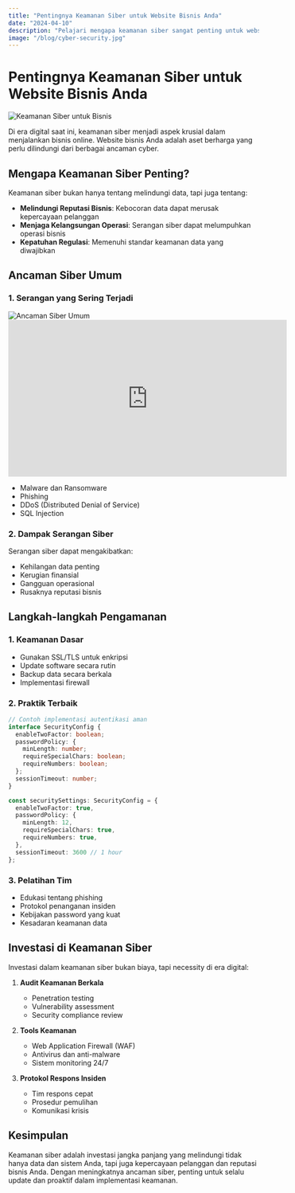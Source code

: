```yaml
---
title: "Pentingnya Keamanan Siber untuk Website Bisnis Anda"
date: "2024-04-10"
description: "Pelajari mengapa keamanan siber sangat penting untuk website bisnis dan bagaimana melindungi aset digital Anda dari ancaman cyber."
image: "/blog/cyber-security.jpg"
---
```


# Pentingnya Keamanan Siber untuk Website Bisnis Anda

<img src="/blog/cyber-security.jpg" alt="Keamanan Siber untuk Bisnis" />

Di era digital saat ini, keamanan siber menjadi aspek krusial dalam menjalankan bisnis online. Website bisnis Anda adalah aset berharga yang perlu dilindungi dari berbagai ancaman cyber.

## Mengapa Keamanan Siber Penting?

Keamanan siber bukan hanya tentang melindungi data, tapi juga tentang:

- **Melindungi Reputasi Bisnis**: Kebocoran data dapat merusak kepercayaan pelanggan
- **Menjaga Kelangsungan Operasi**: Serangan siber dapat melumpuhkan operasi bisnis
- **Kepatuhan Regulasi**: Memenuhi standar keamanan data yang diwajibkan

## Ancaman Siber Umum

### 1. Serangan yang Sering Terjadi

<img src="/blog/cyber-threats.jpg" alt="Ancaman Siber Umum" />
<iframe width="560" height="315" src="https://www.youtube.com/embed/OH35UAqHLi0" frameborder="0" allow="accelerometer; autoplay; encrypted-media; gyroscope; picture-in-picture" allowfullscreen></iframe>

- Malware dan Ransomware
- Phishing
- DDoS (Distributed Denial of Service)
- SQL Injection

### 2. Dampak Serangan Siber

Serangan siber dapat mengakibatkan:
- Kehilangan data penting
- Kerugian finansial
- Gangguan operasional
- Rusaknya reputasi bisnis

## Langkah-langkah Pengamanan

### 1. Keamanan Dasar

- Gunakan SSL/TLS untuk enkripsi
- Update software secara rutin
- Backup data secara berkala
- Implementasi firewall

### 2. Praktik Terbaik

```typescript
// Contoh implementasi autentikasi aman
interface SecurityConfig {
  enableTwoFactor: boolean;
  passwordPolicy: {
    minLength: number;
    requireSpecialChars: boolean;
    requireNumbers: boolean;
  };
  sessionTimeout: number;
}

const securitySettings: SecurityConfig = {
  enableTwoFactor: true,
  passwordPolicy: {
    minLength: 12,
    requireSpecialChars: true,
    requireNumbers: true,
  },
  sessionTimeout: 3600 // 1 hour
};
```

### 3. Pelatihan Tim

- Edukasi tentang phishing
- Protokol penanganan insiden
- Kebijakan password yang kuat
- Kesadaran keamanan data

## Investasi di Keamanan Siber

Investasi dalam keamanan siber bukan biaya, tapi necessity di era digital:

1. **Audit Keamanan Berkala**
   - Penetration testing
   - Vulnerability assessment
   - Security compliance review

2. **Tools Keamanan**
   - Web Application Firewall (WAF)
   - Antivirus dan anti-malware
   - Sistem monitoring 24/7

3. **Protokol Respons Insiden**
   - Tim respons cepat
   - Prosedur pemulihan
   - Komunikasi krisis

## Kesimpulan

Keamanan siber adalah investasi jangka panjang yang melindungi tidak hanya data dan sistem Anda, tapi juga kepercayaan pelanggan dan reputasi bisnis Anda. Dengan meningkatnya ancaman siber, penting untuk selalu update dan proaktif dalam implementasi keamanan.
